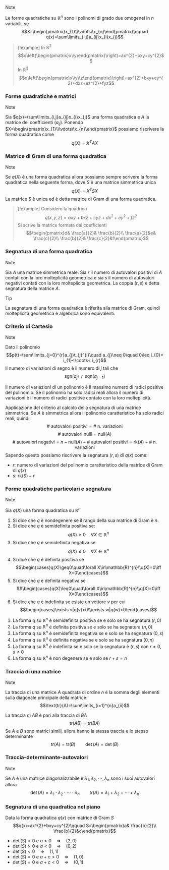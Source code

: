 >[!note]
>Le forme quadratiche su $\mathbb{R}^{n}$ sono i polinomi di grado due omogenei in $n$ variabili, se $$X=\begin{pmatrix}x_{1}\\\vdots\\x_{n}\end{pmatrix}\qquad q(x)=\sum\limits_{i,j}a_{ij}x_{i}x_{j}$$

>[!example]
>In $\mathbb{R}^{2}$
>$$q\left(\begin{pmatrix}x\\y\end{pmatrix}\right)=ax^{2}+bxy+cy^{2}$$
>In $\mathbb{R}^{3}$
>$$q\left(\begin{pmatrix}x\\y\\z\end{pmatrix}\right)=ax^{2}+bxy+cy^{2}+dxz+ez^{2}+fyz$$

### Forme quadratiche e matrici
>[!note]
>Sia $q(x)=\sum\limits_{i,j}a_{ij}x_{i}x_{j}$ una forma quadratica e $A$ la matrice dei coefficienti $(a_{ij})$. Ponendo $X=\begin{pmatrix}x_{1}\\\vdots\\x_{n}\end{pmatrix}$ possiamo riscrivere la forma quadratica come $$q(X)=X^{T}AX$$

### Matrice di Gram di una forma quadratica
>[!note]
>Se $q(X)$ è una forma quadratica allora possiamo sempre scrivere la forma quadratica nella seguente forma, dove $S$ è una matrice simmetrica unica $$q(X)=X^{T}SX$$
>La matrice $S$ è unica ed è detta matrice di Gram di una forma quadratica.

>[!example]
>Considero la quadrica $$q(x,y,z)=axy+bxz+cyz+dx^{2}+ey^{2}+fz^{2}$$
>Si scrive la matrice formata dai coefficienti $$\begin{pmatrix}d& \frac{a}{2}& \frac{b}{2}\\ \frac{a}{2}&e& \frac{c}{2}\\ \frac{b}{2}& \frac{c}{2}&f\end{pmatrix}$$ 

### Segnatura di una forma quadratica
>[!note]
>Sia $A$ una matrice simmetrica reale. Sia $r$ il numero di autovalori positivi di $A$ contati con la loro molteplicità geometrica e sia $s$ il numero di autovalori negativi contati con la loro molteplicità geometrica.
>La coppia $(r,s)$ è detta segnatura della matrice $A$.

>[!tip]
>La segnatura di una forma quadratica è riferita alla matrice di Gram, quindi molteplicità geometrica e algebrica sono equivalenti.

### Criterio di Cartesio
>[!note]
>Dato il polinomio $$p(t)=\sum\limits_{j=0}^{r}a_{j}t_{j}^{i}\quad a_{j}\neq 0\quad 0\leq i_{0}< i_{1}<\cdots< i_{r}$$
>Il numero di variazioni di segno è il numero di $j$ tali che $$\text{sgn}(a_{j})\neq\text{sqn}(a_{j-1})$$
>
>Il numero di variazioni di un polinomio è il massimo numero di radici positive del polinomio. Se il polinomio ha solo radici reali allora il numero di variazioni è il numero di radici positive contato con la loro molteplicità.

Applicazione del criterio al calcolo della segnatura di una matrice simmetrica. Se $A$ è simmetrica allora il polinomio caratteristico ha solo radici reali, quindi: $$\#\text{ autovalori positivi}=\#\text{ n. variazioni}$$$$\#\text{ autovalori nulli}=\text{null}(A)$$$$\#\text{ autovalori negativi}=n-\text{null}(A)-\#\text{ autovalori positivi}=\text{rk}(A)-\#\text{ n. variazioni}$$
Sapendo questo possiamo riscrivere la segnatura $(r,s)$ di $q(x)$ come:
- $r$: numero di variazioni del polinomio caratteristico della matrice di Gram di $q(x)$
- $s$: $\text{rk}(S)-r$

### Forme quadratiche particolari e segnatura
>[!note]
>Sia $q(X)$ una forma quadratica su $\mathbb{R}^{n}$
>1. Si dice che $q$ è nondegenere se il rango della sua matrice di Gram è $n$.
>2. Si dice che $q$ è semidefinita positiva se: $$q(X)\geq0\quad\forall X\in\mathbb{R}^{n}$$
>3. Si dice che $q$ è semidefinita negativa se $$q(X)\leq0\quad\forall X\in\mathbb{R}^{n}$$
>4. Si dice che $q$ è definita positiva se $$\begin{cases}q(X)\geq0\quad\forall X\in\mathbb{R}^{n}\\q(X)=0\iff X=0\end{cases}$$
>4. Si dice che $q$ è definita negativa se $$\begin{cases}q(X)\leq0\quad\forall X\in\mathbb{R}^{n}\\q(X)=0\iff X=0\end{cases}$$
>5. Si dice che $q$ è indefinita se esiste un vettore $v$ per cui $$\begin{cases}\exists v|q(v)>0\\\exists w|q(w)<0\end{cases}$$

1. La forma $q$ su $\mathbb{R}^{n}$ è semidefinita positiva se e solo se ha segnatura $(r,0)$
2. La forma $q$ su $\mathbb{R}^{n}$ è definita positiva se e solo se ha segnatura $(n,0)$
3. La forma $q$ su $\mathbb{R}^{n}$ è semidefinita negativa se e solo se ha segnatura $(0,s)$
4. La forma $q$ su $\mathbb{R}^{n}$ è definita negativa se e solo se ha segnatura $(0,n)$
5. La forma $q$ su $\mathbb{R}^{n}$ è indefinita se e solo se la segnatura è $(r,s)$ con $r\neq 0$, $s\neq 0$
6. La forma $q$ su $\mathbb{R}^{n}$ è non degenere se e solo se $r+s=n$

### Traccia di una matrice
>[!note]
>La traccia di una matrice $A$ quadrata di ordine $n$ è la somma degli elementi sulla diagonale principale della matrice: $$\text{tr}(A)=\sum\limits_{i=1}^{n}a_{ii}$$

La traccia di $AB$ è pari alla traccia di $BA$ $$\text{tr}(AB)=\text{tr}(BA)$$
Se $A$ e $B$ sono matrici simili, allora hanno la stessa traccia e lo stesso determinante $$\text{tr}(A)=\text{tr}(B)\qquad\det(A)=\det(B)$$
### Traccia-determinante-autovalori
>[!note]
>Se $A$ è una matrice diagonalizzabile e $\lambda_{1},\lambda_{2},\cdots,\lambda_{n}$ sono i suoi autovalori allora $$\det(A)=\lambda_{1}\cdot\lambda_{2}\cdot\cdots\cdot\lambda_{n}\qquad \text{tr}(A)=\lambda_{1}+\lambda_{2}+\cdots+\lambda_{n}$$

### Segnatura di una quadratica nel piano
Data la forma quadratica $q(x)$ con matrice di Gram $S$ $$q(x)=ax^{2}+bxy+cy^{2}\qquad S=\begin{pmatrix}a& \frac{b}{2}\\ \frac{b}{2}&c\end{pmatrix}$$
- $\det(S)>0$ e $a>0\quad\Rightarrow\quad (2,0)$
- $\det(S)>0$ e $a<0\quad\Rightarrow\quad (0,2)$
- $\det(S)<0\quad\Rightarrow\quad (1,1)$
- $\det(S)=0$ e $a+c>0\quad\Rightarrow\quad (1,0)$
- $\det(S)=0$ e $a+c<0\quad\Rightarrow\quad (0,1)$
